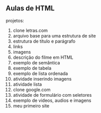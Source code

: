 ## Aulas de HTML 

projetos:

1. clone letras.com
2. arquivo base para uma estrutura de site
3. estrutura de título e parágrafo
4. links
5. imagens
6. descrição do filme em HTML
7. exemplo de semântica
8. exemplo de tabela
9. exemplo de lista ordenada
10. atividade inserindo imagens
11. atividade lista
12. clone google.com
13. atividade de formulário com seletores
14. exemplo de videos, audios e imagens
15.  meu primeiro site
